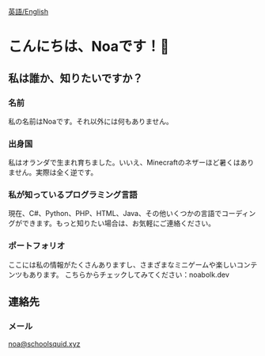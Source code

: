 [英語/English](/README.md)

# こんにちは、Noaです！👋

## 私は誰か、知りたいですか？

### 名前
私の名前はNoaです。それ以外には何もありません。

### 出身国
私はオランダで生まれ育ちました。いいえ、Minecraftのネザーほど暑くはありません。実際は全く逆です。

### 私が知っているプログラミング言語
現在、C#、Python、PHP、HTML、Java、その他いくつかの言語でコーディングができます。もっと知りたい場合は、お気軽にご連絡ください。

### ポートフォリオ
ここには私の情報がたくさんありますし、さまざまなミニゲームや楽しいコンテンツもあります。
こちらからチェックしてみてください：noabolk.dev


## 連絡先

### メール
noa@schoolsquid.xyz
